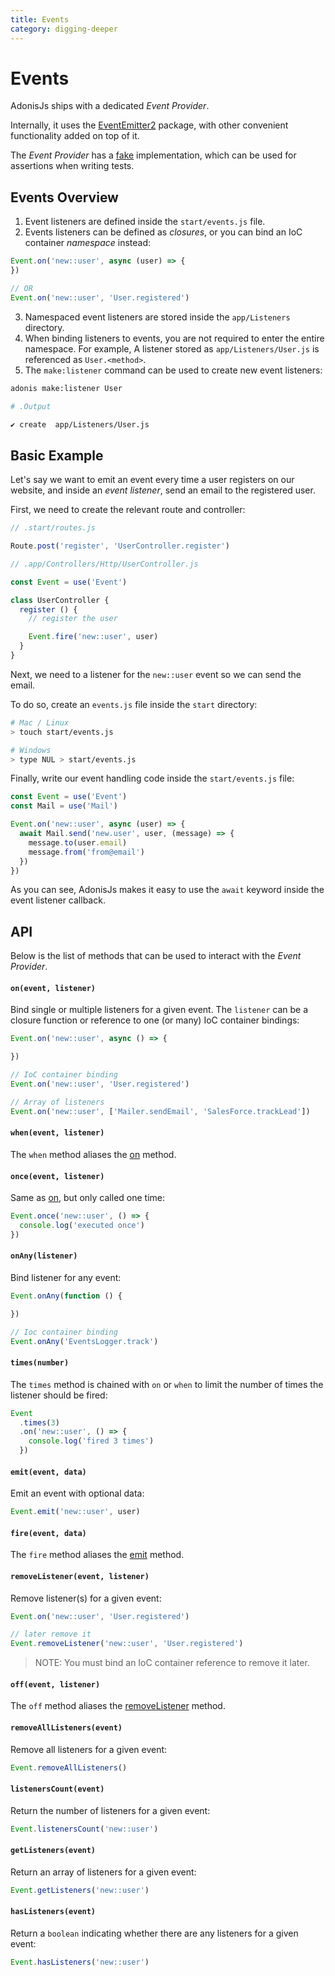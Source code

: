 ```yaml
---
title: Events
category: digging-deeper
---
```


# Events

AdonisJs ships with a dedicated *Event Provider*.

Internally, it uses the [EventEmitter2](https://github.com/asyncly/EventEmitter2) package, with other convenient functionality added on top of it.

The *Event Provider* has a [fake](/original/markdown/10-testing/05-Fakes.md) implementation, which can be used for assertions when writing tests.

## Events Overview

1. Event listeners are defined inside the `start/events.js` file.
2. Events listeners can be defined as *closures*, or you can bind an IoC container *namespace* instead:
  ```js
  Event.on('new::user', async (user) => {
  })

  // OR
  Event.on('new::user', 'User.registered')
  ```

3. Namespaced event listeners are stored inside the `app/Listeners` directory.
4. When binding listeners to events, you are not required to enter the entire namespace. For example, A listener stored as `app/Listeners/User.js` is referenced as `User.<method>`.
5. The `make:listener` command can be used to create new event listeners:
  ```bash
  adonis make:listener User
  ```

  ```bash
  # .Output

  ✔ create  app/Listeners/User.js
  ```

## Basic Example
Let's say we want to emit an event every time a user registers on our website, and inside an *event listener*, send an email to the registered user.

First, we need to create the relevant route and controller:

```js
// .start/routes.js

Route.post('register', 'UserController.register')
```

```js
// .app/Controllers/Http/UserController.js

const Event = use('Event')

class UserController {
  register () {
    // register the user

    Event.fire('new::user', user)
  }
}
```

Next, we need to a listener for the `new::user` event so we can send the email.

To do so, create an `events.js` file inside the `start` directory:

```bash
# Mac / Linux
> touch start/events.js

# Windows
> type NUL > start/events.js
```

Finally, write our event handling code inside the `start/events.js` file:

```js
const Event = use('Event')
const Mail = use('Mail')

Event.on('new::user', async (user) => {
  await Mail.send('new.user', user, (message) => {
    message.to(user.email)
    message.from('from@email')
  })
})
```

As you can see, AdonisJs makes it easy to use the `await` keyword inside the event listener callback.

## API
Below is the list of methods that can be used to interact with the *Event Provider*.

#### `on(event, listener)`
Bind single or multiple listeners for a given event. The `listener` can be a closure function or reference to one (or many) IoC container bindings:

```js
Event.on('new::user', async () => { 

})

// IoC container binding
Event.on('new::user', 'User.registered')

// Array of listeners
Event.on('new::user', ['Mailer.sendEmail', 'SalesForce.trackLead'])
```

#### `when(event, listener)`
The `when` method aliases the [on](#onceevent-listener) method.

#### `once(event, listener)`
Same as [on](#onevent-listener), but only called one time:

```js
Event.once('new::user', () => {
  console.log('executed once')
})
```

#### `onAny(listener)`
Bind listener for any event:

```js
Event.onAny(function () {

})

// Ioc container binding
Event.onAny('EventsLogger.track')
```

#### `times(number)`
The `times` method is chained with `on` or `when` to limit the number of times the listener should be fired:

```js
Event
  .times(3)
  .on('new::user', () => {
    console.log('fired 3 times')
  })
```

#### `emit(event, data)`
Emit an event with optional data:

```js
Event.emit('new::user', user)
```

#### `fire(event, data)`
The `fire` method aliases the [emit](#emitevent-data) method.

#### `removeListener(event, listener)`
Remove listener(s) for a given event:

```js
Event.on('new::user', 'User.registered')

// later remove it
Event.removeListener('new::user', 'User.registered')
```

> NOTE: You must bind an IoC container reference to remove it later.

#### `off(event, listener)`
The `off` method aliases the [removeListener](#removelistenerevent-listener) method.

#### `removeAllListeners(event)`
Remove all listeners for a given event:

```js
Event.removeAllListeners()
```

#### `listenersCount(event)`
Return the number of listeners for a given event:

```js
Event.listenersCount('new::user')
```

#### `getListeners(event)`
Return an array of listeners for a given event:

```js
Event.getListeners('new::user')
```

#### `hasListeners(event)`
Return a `boolean` indicating whether there are any listeners for a given event:

```js
Event.hasListeners('new::user')
```
